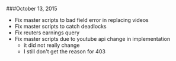 ###October 13, 2015

* Fix master scripts to bad field error in replacing videos
* Fix master scripts to catch deadlocks
* Fix reuters earnings query
* Fix master scripts due to youtube api change in implementation
	- it did not really change
	- I still don't get the reason for 403

